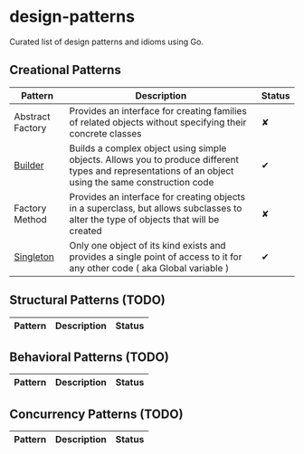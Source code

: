 # design-patterns

Curated list of design patterns and idioms using Go.

## Creational Patterns

| Pattern                                       | Description                                                                                                                                           | Status |
| --------------------------------------------- | ----------------------------------------------------------------------------------------------------------------------------------------------------- | ------ |
| Abstract Factory                              | Provides an interface for creating families of related objects without specifying their concrete classes                                              | ✘      |
| [Builder](./creational/builder/README.md)    | Builds a complex object using simple objects. Allows you to produce different types and representations of an object using the same construction code | ✔      |
| Factory Method                                | Provides an interface for creating objects in a superclass, but allows subclasses to alter the type of objects that will be created                   | ✘      |
| [Singleton](./creational/singleton/README.md) | Only one object of its kind exists and provides a single point of access to it for any other code ( aka Global variable )  | ✔    |

## Structural Patterns (TODO)

| Pattern | Description | Status |
| ------- | ----------- | ------ |

## Behavioral Patterns (TODO)

| Pattern | Description | Status |
| ------- | ----------- | ------ |

## Concurrency Patterns (TODO)

| Pattern | Description | Status |
| ------- | ----------- | ------ |
